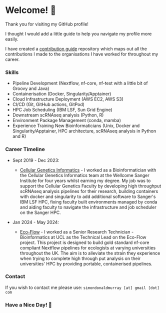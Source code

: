 # Welcome! 🌅 

Thank you for visiting my GitHub profile!

I thought I would add a little guide to help you navigate my profile more easily.

I have created a [contribution guide](https://github.com/SimonDMurray/contribution-guide) repository which maps out all the contributions I made to the organisations I have worked for throughout my career. 

### Skills
* Pipeline Development (Nextflow, nf-core, nf-test with a little bit of Groovy and Java)
* Containerisation (Docker, Singularity/Apptainer)
* Cloud Infrastructure Deployment (AWS EC2, AWS S3)
* CI/CD (Git, GitHub actions, GitPod)
* HPC Job Scheduling (IBM LSF, Sun Grid Engine)
* Downstream scRNAseq analysis (Python, R)
* Environment Package Management (conda, mamba)
* Experience Training New Bioinformaticians (Unix, Docker and Singularity/Apptainer, HPC architecture, scRNAseq analysis in Python and R)

### Career Timeline
* Sept 2019 - Dec 2023:
  * [Cellular Genetics Informatics](https://github.com/cellgeni) - I worked as a Bioinformatician with the Cellular Genetics Informatics team at the Wellcome Sanger Institute for four years whilst earning my degree. My job was to support the Cellular Genetics Faculty by developing high throughput scRNAseq analysis pipelines for their research, building containers with docker and singularity to add additional software to Sanger's IBM LSF HPC, fixing faculty built environments managed by conda and aiding faculty to navigate the infrastructure and job scheduler on the Sanger HPC.
 
* Jan 2024 - May 2024:
  * [Eco-Flow](https://github.com/Eco-Flow) - I worked as a Senior Research Technician - Bioinformatics at UCL as the Technical Lead on the Eco-Flow project. This project is designed to build gold standard nf-core compliant Nextflow pipelines for ecologists at varying universities throughout the UK. The aim is to alleviate the strain they experience when trying to complete high through put analysis on their universities' HPC by providing portable, containerised pipelines.

### Contact
If you wish to contact me please use: `simondonaldmurray [at] gmail [dot] com`

### Have a Nice Day! 🌌 
